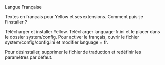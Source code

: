 Langue Française

Textes en français pour Yellow et ses extensions.
Comment puis-je l'installer ?

Télécharger et installer Yellow.
Télécharger language-fr.ini et le placer dans le dossier system/config.
Pour activer le français, ouvrir le fichier system/config/config.ini et modifier language = fr.

Pour désinstaller, supprimer le fichier de traduction et redéfinir les paramètres par défaut.
